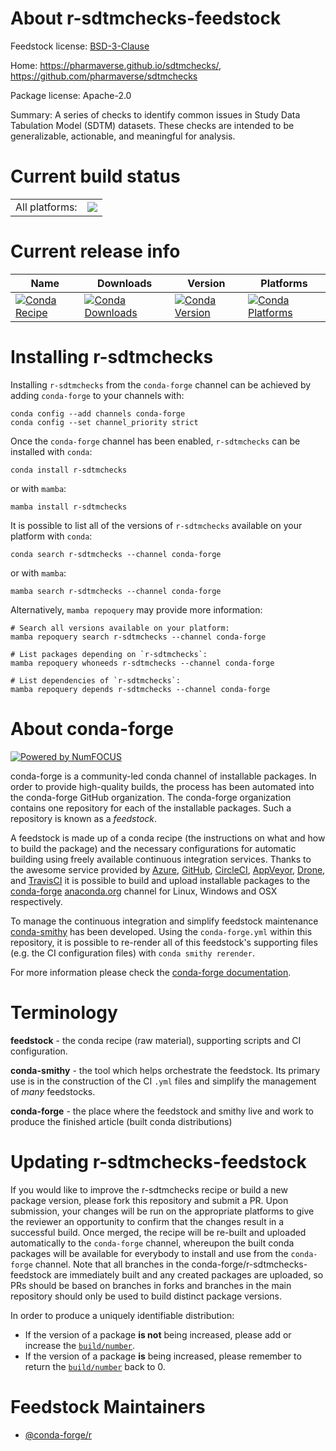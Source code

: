 About r-sdtmchecks-feedstock
============================

Feedstock license: [BSD-3-Clause](https://github.com/conda-forge/r-sdtmchecks-feedstock/blob/main/LICENSE.txt)

Home: https://pharmaverse.github.io/sdtmchecks/, https://github.com/pharmaverse/sdtmchecks

Package license: Apache-2.0

Summary: A series of checks to identify common issues in Study Data Tabulation Model (SDTM) datasets. These checks are intended to be generalizable, actionable, and meaningful for analysis.

Current build status
====================


<table><tr><td>All platforms:</td>
    <td>
      <a href="https://dev.azure.com/conda-forge/feedstock-builds/_build/latest?definitionId=25955&branchName=main">
        <img src="https://dev.azure.com/conda-forge/feedstock-builds/_apis/build/status/r-sdtmchecks-feedstock?branchName=main">
      </a>
    </td>
  </tr>
</table>

Current release info
====================

| Name | Downloads | Version | Platforms |
| --- | --- | --- | --- |
| [![Conda Recipe](https://img.shields.io/badge/recipe-r--sdtmchecks-green.svg)](https://anaconda.org/conda-forge/r-sdtmchecks) | [![Conda Downloads](https://img.shields.io/conda/dn/conda-forge/r-sdtmchecks.svg)](https://anaconda.org/conda-forge/r-sdtmchecks) | [![Conda Version](https://img.shields.io/conda/vn/conda-forge/r-sdtmchecks.svg)](https://anaconda.org/conda-forge/r-sdtmchecks) | [![Conda Platforms](https://img.shields.io/conda/pn/conda-forge/r-sdtmchecks.svg)](https://anaconda.org/conda-forge/r-sdtmchecks) |

Installing r-sdtmchecks
=======================

Installing `r-sdtmchecks` from the `conda-forge` channel can be achieved by adding `conda-forge` to your channels with:

```
conda config --add channels conda-forge
conda config --set channel_priority strict
```

Once the `conda-forge` channel has been enabled, `r-sdtmchecks` can be installed with `conda`:

```
conda install r-sdtmchecks
```

or with `mamba`:

```
mamba install r-sdtmchecks
```

It is possible to list all of the versions of `r-sdtmchecks` available on your platform with `conda`:

```
conda search r-sdtmchecks --channel conda-forge
```

or with `mamba`:

```
mamba search r-sdtmchecks --channel conda-forge
```

Alternatively, `mamba repoquery` may provide more information:

```
# Search all versions available on your platform:
mamba repoquery search r-sdtmchecks --channel conda-forge

# List packages depending on `r-sdtmchecks`:
mamba repoquery whoneeds r-sdtmchecks --channel conda-forge

# List dependencies of `r-sdtmchecks`:
mamba repoquery depends r-sdtmchecks --channel conda-forge
```


About conda-forge
=================

[![Powered by
NumFOCUS](https://img.shields.io/badge/powered%20by-NumFOCUS-orange.svg?style=flat&colorA=E1523D&colorB=007D8A)](https://numfocus.org)

conda-forge is a community-led conda channel of installable packages.
In order to provide high-quality builds, the process has been automated into the
conda-forge GitHub organization. The conda-forge organization contains one repository
for each of the installable packages. Such a repository is known as a *feedstock*.

A feedstock is made up of a conda recipe (the instructions on what and how to build
the package) and the necessary configurations for automatic building using freely
available continuous integration services. Thanks to the awesome service provided by
[Azure](https://azure.microsoft.com/en-us/services/devops/), [GitHub](https://github.com/),
[CircleCI](https://circleci.com/), [AppVeyor](https://www.appveyor.com/),
[Drone](https://cloud.drone.io/welcome), and [TravisCI](https://travis-ci.com/)
it is possible to build and upload installable packages to the
[conda-forge](https://anaconda.org/conda-forge) [anaconda.org](https://anaconda.org/)
channel for Linux, Windows and OSX respectively.

To manage the continuous integration and simplify feedstock maintenance
[conda-smithy](https://github.com/conda-forge/conda-smithy) has been developed.
Using the ``conda-forge.yml`` within this repository, it is possible to re-render all of
this feedstock's supporting files (e.g. the CI configuration files) with ``conda smithy rerender``.

For more information please check the [conda-forge documentation](https://conda-forge.org/docs/).

Terminology
===========

**feedstock** - the conda recipe (raw material), supporting scripts and CI configuration.

**conda-smithy** - the tool which helps orchestrate the feedstock.
                   Its primary use is in the construction of the CI ``.yml`` files
                   and simplify the management of *many* feedstocks.

**conda-forge** - the place where the feedstock and smithy live and work to
                  produce the finished article (built conda distributions)


Updating r-sdtmchecks-feedstock
===============================

If you would like to improve the r-sdtmchecks recipe or build a new
package version, please fork this repository and submit a PR. Upon submission,
your changes will be run on the appropriate platforms to give the reviewer an
opportunity to confirm that the changes result in a successful build. Once
merged, the recipe will be re-built and uploaded automatically to the
`conda-forge` channel, whereupon the built conda packages will be available for
everybody to install and use from the `conda-forge` channel.
Note that all branches in the conda-forge/r-sdtmchecks-feedstock are
immediately built and any created packages are uploaded, so PRs should be based
on branches in forks and branches in the main repository should only be used to
build distinct package versions.

In order to produce a uniquely identifiable distribution:
 * If the version of a package **is not** being increased, please add or increase
   the [``build/number``](https://docs.conda.io/projects/conda-build/en/latest/resources/define-metadata.html#build-number-and-string).
 * If the version of a package **is** being increased, please remember to return
   the [``build/number``](https://docs.conda.io/projects/conda-build/en/latest/resources/define-metadata.html#build-number-and-string)
   back to 0.

Feedstock Maintainers
=====================

* [@conda-forge/r](https://github.com/orgs/conda-forge/teams/r/)

